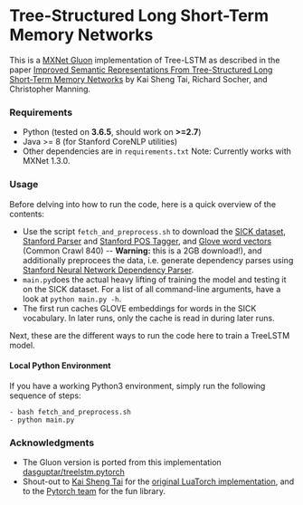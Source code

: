 
# Tree-Structured Long Short-Term Memory Networks
This is a [MXNet Gluon](https://mxnet.io/) implementation of Tree-LSTM as described in the paper [Improved Semantic Representations From Tree-Structured Long Short-Term Memory Networks](http://arxiv.org/abs/1503.00075) by Kai Sheng Tai, Richard Socher, and Christopher Manning. 

### Requirements
- Python (tested on **3.6.5**, should work on **>=2.7**)
- Java >= 8 (for Stanford CoreNLP utilities)
- Other dependencies are in `requirements.txt`
Note: Currently works with MXNet 1.3.0.

### Usage
Before delving into how to run the code, here is a quick overview of the contents:
 - Use the script `fetch_and_preprocess.sh` to download the [SICK dataset](http://alt.qcri.org/semeval2014/task1/index.php?id=data-and-tools), [Stanford Parser](http://nlp.stanford.edu/software/lex-parser.shtml) and [Stanford POS Tagger](http://nlp.stanford.edu/software/tagger.shtml), and [Glove word vectors](http://nlp.stanford.edu/projects/glove/) (Common Crawl 840) -- **Warning:** this is a 2GB download!), and additionally preprocees the data, i.e. generate dependency parses using [Stanford Neural Network Dependency Parser](http://nlp.stanford.edu/software/nndep.shtml).
- `main.py`does the actual heavy lifting of training the model and testing it on the SICK dataset. For a list of all command-line arguments, have a look at `python main.py -h`.
- The first run caches GLOVE embeddings for words in the SICK vocabulary. In later runs, only the cache is read in during later runs.

Next, these are the different ways to run the code here to train a TreeLSTM model.
#### Local Python Environment
If you have a working Python3 environment, simply run the following sequence of steps:

```
- bash fetch_and_preprocess.sh
- python main.py
```


### Acknowledgments
- The Gluon version is ported from this implementation [dasguptar/treelstm.pytorch](https://github.com/dasguptar/treelstm.pytorch)
- Shout-out to [Kai Sheng Tai](https://github.com/kaishengtai/) for the [original LuaTorch implementation](https://github.com/stanfordnlp/treelstm), and to the [Pytorch team](https://github.com/pytorch/pytorch#the-team) for the fun library.